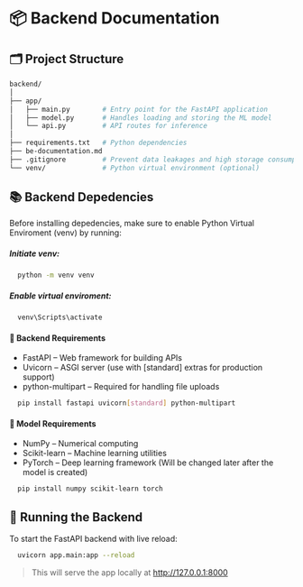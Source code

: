 # 📦 Backend Documentation

## 🗂️ Project Structure

```bash
backend/
│
├── app/
│   ├── main.py        # Entry point for the FastAPI application
│   ├── model.py       # Handles loading and storing the ML model
│   └── api.py         # API routes for inference
│
├── requirements.txt   # Python dependencies
├── be-documentation.md
├── .gitignore         # Prevent data leakages and high storage consumption
└── venv/              # Python virtual environment (optional)
```

## 📚 Backend Depedencies

Before installing depedencies, make sure to enable Python Virtual Enviroment (venv) by running:

##### Initiate venv:
```bash
  python -m venv venv
```

##### Enable virtual enviroment:
```bash
  venv\Scripts\activate
```

#### 🔧 Backend Requirements
- FastAPI – Web framework for building APIs
- Uvicorn – ASGI server (use with [standard] extras for production support)
- python-multipart – Required for handling file uploads

```bash
  pip install fastapi uvicorn[standard] python-multipart
```

#### 🤖 Model Requirements
- NumPy – Numerical computing
- Scikit-learn – Machine learning utilities
- PyTorch – Deep learning framework (Will be changed later after the model is created)

```bash
  pip install numpy scikit-learn torch
```

## 🚀 Running the Backend
<p>To start the FastAPI backend with live reload:</p>

```bash
  uvicorn app.main:app --reload
```
> This will serve the app locally at http://127.0.0.1:8000
